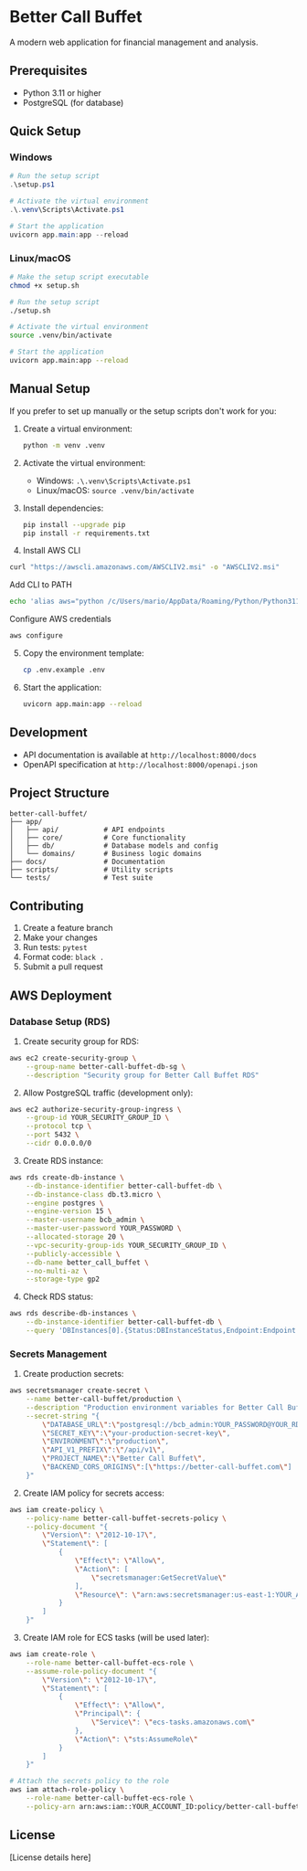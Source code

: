 # Better Call Buffet

A modern web application for financial management and analysis.

## Prerequisites

- Python 3.11 or higher
- PostgreSQL (for database)

## Quick Setup

### Windows
```powershell
# Run the setup script
.\setup.ps1

# Activate the virtual environment
.\.venv\Scripts\Activate.ps1

# Start the application
uvicorn app.main:app --reload
```

### Linux/macOS
```bash
# Make the setup script executable
chmod +x setup.sh

# Run the setup script
./setup.sh

# Activate the virtual environment
source .venv/bin/activate

# Start the application
uvicorn app.main:app --reload
```

## Manual Setup

If you prefer to set up manually or the setup scripts don't work for you:

1. Create a virtual environment:
   ```bash
   python -m venv .venv
   ```

2. Activate the virtual environment:
   - Windows: `.\.venv\Scripts\Activate.ps1`
   - Linux/macOS: `source .venv/bin/activate`

3. Install dependencies:
   ```bash
   pip install --upgrade pip
   pip install -r requirements.txt
   ```

4. Install AWS CLI
```bash
curl "https://awscli.amazonaws.com/AWSCLIV2.msi" -o "AWSCLIV2.msi"
```

Add CLI to PATH

```bash
echo 'alias aws="python /c/Users/mario/AppData/Roaming/Python/Python311/Scripts/aws"' >> ~/.bashrc
```

Configure AWS credentials

```bash
aws configure
```

5. Copy the environment template:
   ```bash
   cp .env.example .env
   ```

5. Start the application:
   ```bash
   uvicorn app.main:app --reload
   ```

## Development

- API documentation is available at `http://localhost:8000/docs`
- OpenAPI specification at `http://localhost:8000/openapi.json`

## Project Structure

```
better-call-buffet/
├── app/
│   ├── api/           # API endpoints
│   ├── core/          # Core functionality
│   ├── db/            # Database models and config
│   └── domains/       # Business logic domains
├── docs/              # Documentation
├── scripts/           # Utility scripts
└── tests/             # Test suite
```

## Contributing

1. Create a feature branch
2. Make your changes
3. Run tests: `pytest`
4. Format code: `black .`
5. Submit a pull request

## AWS Deployment

### Database Setup (RDS)

1. Create security group for RDS:
```bash
aws ec2 create-security-group \
    --group-name better-call-buffet-db-sg \
    --description "Security group for Better Call Buffet RDS"
```

2. Allow PostgreSQL traffic (development only):
```bash
aws ec2 authorize-security-group-ingress \
    --group-id YOUR_SECURITY_GROUP_ID \
    --protocol tcp \
    --port 5432 \
    --cidr 0.0.0.0/0
```

3. Create RDS instance:
```bash
aws rds create-db-instance \
    --db-instance-identifier better-call-buffet-db \
    --db-instance-class db.t3.micro \
    --engine postgres \
    --engine-version 15 \
    --master-username bcb_admin \
    --master-user-password YOUR_PASSWORD \
    --allocated-storage 20 \
    --vpc-security-group-ids YOUR_SECURITY_GROUP_ID \
    --publicly-accessible \
    --db-name better_call_buffet \
    --no-multi-az \
    --storage-type gp2
```

4. Check RDS status:
```bash
aws rds describe-db-instances \
    --db-instance-identifier better-call-buffet-db \
    --query 'DBInstances[0].{Status:DBInstanceStatus,Endpoint:Endpoint.Address}'
```

### Secrets Management

1. Create production secrets:
```bash
aws secretsmanager create-secret \
    --name better-call-buffet/production \
    --description "Production environment variables for Better Call Buffet" \
    --secret-string "{
        \"DATABASE_URL\":\"postgresql://bcb_admin:YOUR_PASSWORD@YOUR_RDS_ENDPOINT:5432/better_call_buffet\",
        \"SECRET_KEY\":\"your-production-secret-key\",
        \"ENVIRONMENT\":\"production\",
        \"API_V1_PREFIX\":\"/api/v1\",
        \"PROJECT_NAME\":\"Better Call Buffet\",
        \"BACKEND_CORS_ORIGINS\":[\"https://better-call-buffet.com\"]
    }"
```

2. Create IAM policy for secrets access:
```bash
aws iam create-policy \
    --policy-name better-call-buffet-secrets-policy \
    --policy-document "{
        \"Version\": \"2012-10-17\",
        \"Statement\": [
            {
                \"Effect\": \"Allow\",
                \"Action\": [
                    \"secretsmanager:GetSecretValue\"
                ],
                \"Resource\": \"arn:aws:secretsmanager:us-east-1:YOUR_ACCOUNT_ID:secret:better-call-buffet/*\"
            }
        ]
    }"
```

3. Create IAM role for ECS tasks (will be used later):
```bash
aws iam create-role \
    --role-name better-call-buffet-ecs-role \
    --assume-role-policy-document "{
        \"Version\": \"2012-10-17\",
        \"Statement\": [
            {
                \"Effect\": \"Allow\",
                \"Principal\": {
                    \"Service\": \"ecs-tasks.amazonaws.com\"
                },
                \"Action\": \"sts:AssumeRole\"
            }
        ]
    }"

# Attach the secrets policy to the role
aws iam attach-role-policy \
    --role-name better-call-buffet-ecs-role \
    --policy-arn arn:aws:iam::YOUR_ACCOUNT_ID:policy/better-call-buffet-secrets-policy
```

## License

[License details here]
